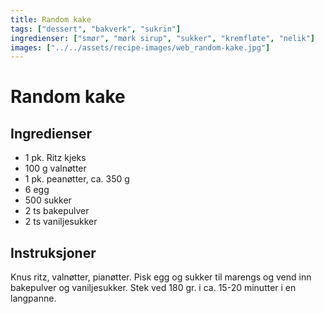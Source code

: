 ```yaml
---
title: Random kake
tags: ["dessert", "bakverk", "sukrin"]
ingredienser: ["smør", "mørk sirup", "sukker", "kremfløte", "nelik"]
images: ["../../assets/recipe-images/web_random-kake.jpg"]
---
```


# Random kake

## Ingredienser

- 1 pk. Ritz kjeks
- 100 g valnøtter
- 1 pk. peanøtter, ca. 350 g
- 6 egg
- 500 sukker
- 2 ts bakepulver
- 2 ts vaniljesukker

## Instruksjoner

Knus ritz, valnøtter, pianøtter. Pisk egg og sukker til marengs og vend inn bakepulver og vaniljesukker. Stek ved 180 gr. i ca. 15-20 minutter i en langpanne.
